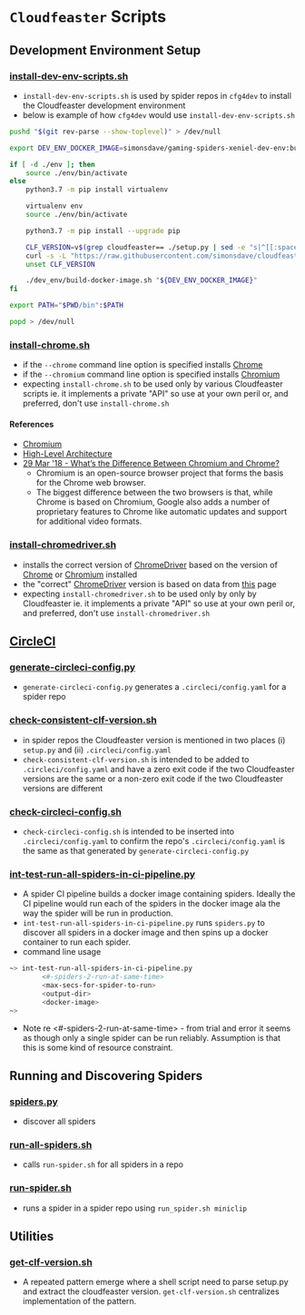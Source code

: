 # ```Cloudfeaster``` Scripts

## Development Environment Setup

### [install-dev-env-scripts.sh](install-dev-env-scripts.sh)

* ```install-dev-env-scripts.sh``` is used by spider repos in ```cfg4dev```
  to install the Cloudfeaster development environment
* below is example of how ```cfg4dev``` would use ```install-dev-env-scripts.sh```

```bash
pushd "$(git rev-parse --show-toplevel)" > /dev/null

export DEV_ENV_DOCKER_IMAGE=simonsdave/gaming-spiders-xeniel-dev-env:build

if [ -d ./env ]; then
    source ./env/bin/activate
else
    python3.7 -m pip install virtualenv

    virtualenv env
    source ./env/bin/activate

    python3.7 -m pip install --upgrade pip

    CLF_VERSION=v$(grep cloudfeaster== ./setup.py | sed -e "s|^[[:space:]]*['\"]cloudfeaster==||g" | sed -e "s|['\"].*$||g")
    curl -s -L "https://raw.githubusercontent.com/simonsdave/cloudfeaster/${CLF_VERSION}/bin/install-dev-env-scripts.sh" | bash -s --
    unset CLF_VERSION

    ./dev_env/build-docker-image.sh "${DEV_ENV_DOCKER_IMAGE}"
fi

export PATH="$PWD/bin":$PATH

popd > /dev/null
```

### [install-chrome.sh](install-chrome.sh)

* if the ```--chrome``` command line option is specified installs [Chrome](https://www.google.com/chrome/)
* if the ```--chromium``` command line option is specified installs [Chromium](https://www.chromium.org/Home)
* expecting ```install-chrome.sh``` to be used only by various Cloudfeaster
  scripts ie. it implements a private "API" so use at your own peril
  or, and preferred, don't use ```install-chrome.sh```

#### References

* [Chromium](https://www.chromium.org/Home)
* [High-Level Architecture](https://www.chromium.org/developers/design-documents/multi-process-architecture)
* [29 Mar '18 - What’s the Difference Between Chromium and Chrome?](https://www.howtogeek.com/202825/what%E2%80%99s-the-difference-between-chromium-and-chrome)
  * Chromium is an open-source browser project that forms the basis for the Chrome web browser.
  * The biggest difference between the two browsers is that, while Chrome is based on Chromium, Google also adds a number of proprietary features to Chrome like automatic updates and support for additional video formats.

### [install-chromedriver.sh](install-chromedriver.sh)

* installs the correct version of [ChromeDriver](http://chromedriver.chromium.org/)
  based on the version of [Chrome](https://www.google.com/chrome/)
  or [Chromium](https://www.chromium.org/Home) installed
* the "correct" [ChromeDriver](http://chromedriver.chromium.org/) version is based
  on data from [this](http://chromedriver.chromium.org/downloads) page
* expecting ```install-chromedriver.sh``` to be used only by only by Cloudfeaster
  ie. it implements a private "API" so use at your own peril or, and preferred,
  don't use ```install-chromedriver.sh```

## [CircleCI](https://circleci.com)

### [generate-circleci-config.py](generate-circleci-config.py)

* ```generate-circleci-config.py``` generates a ```.circleci/config.yaml```
  for a spider repo

### [check-consistent-clf-version.sh](check-consistent-clf-version.sh)

* in spider repos the Cloudfeaster version is mentioned in two places (i) ```setup.py```
  and (ii) ```.circleci/config.yaml```
* ```check-consistent-clf-version.sh``` is intended to be added to ```.circleci/config.yaml```
  and have a zero exit code if the two Cloudfeaster versions are the same or
  a non-zero exit code if the two Cloudfeaster versions are different

### [check-circleci-config.sh](check-circleci-config.sh)

* ```check-circleci-config.sh``` is intended to be inserted into ```.circleci/config.yaml```
  to confirm the repo's ```.circleci/config.yaml``` is the same as
  that generated by ```generate-circleci-config.py```

### [int-test-run-all-spiders-in-ci-pipeline.py](int-test-run-all-spiders-in-ci-pipeline.py)

* A spider CI pipeline builds a docker image containing spiders.
  Ideally the CI pipeline would run each of the spiders in the
  docker image ala the way the spider will be run in production.
* ```int-test-run-all-spiders-in-ci-pipeline.py``` runs ```spiders.py```
  to discover all spiders in a docker image and then spins up
  a docker container to run each spider.
* command line usage

```bash
~> int-test-run-all-spiders-in-ci-pipeline.py
        <#-spiders-2-run-at-same-time>
        <max-secs-for-spider-to-run>
        <output-dir>
        <docker-image>
~>
```

* Note re <#-spiders-2-run-at-same-time> - from trial and error
  it seems as though only a single spider can be run reliably.
  Assumption is that this is some kind of resource constraint.

## Running and Discovering Spiders

### [spiders.py](spiders.py)

* discover all spiders

### [run-all-spiders.sh](run-all-spiders.sh)

* calls ```run-spider.sh``` for all spiders in a repo

### [run-spider.sh](run-spider.sh)

* runs a spider in a spider repo using ```run_spider.sh miniclip```

## Utilities

### [get-clf-version.sh](get-clf-version.sh)

* A repeated pattern emerge where a shell script need to parse
  setup.py and extract the cloudfeaster version. ```get-clf-version.sh```
  centralizes implementation of the pattern.
